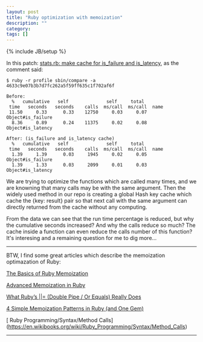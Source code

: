 ```yaml
---
layout: post
title: "Ruby optimization with memoization"
description: ""
category: 
tags: []
---
```

{% include JB/setup %}

In this patch: [stats.rb: make cache for is_failure and is_latency](https://github.com/gaowanlong/lkp-tests/commit/2e910237d933bfbaa14ad64ac6b005151f70354a),
as the comment said:

	$ ruby -r profile sbin/compare -a 4633c9e07b3b7d7fc262a5f59ff635c1f702af6f

	Before:
	  %   cumulative   self              self     total
	 time   seconds   seconds    calls  ms/call  ms/call  name
	 11.50     0.33      0.33    12750     0.03     0.07  Object#is_failure
	  8.36     0.89      0.24    11375     0.02     0.08  Object#is_latency

	After: (is_failure and is_latency cache)
	  %   cumulative   self              self     total
	 time   seconds   seconds    calls  ms/call  ms/call  name
	  1.39     1.39      0.03     1945     0.02     0.05  Object#is_failure
	  1.39     1.33      0.03     2099     0.01     0.03  Object#is_latency

We are trying to optimize the functions which are called many
times, and we are knowning that many calls may be with the same argument. Then the
widely used method in our repo is creating a global Hash key cache which cache the
{key: result} pair so that next call with the same argument can directly returned
from the cache without any computing.

From the data we can see that the run time percentage is reduced, but why the cumulative
seconds increased? And why the calls reduce so much? The cache inside a function can
even reduce the calls number of this function? It's interesing and a remaining question
for me to dig more...


---
BTW, I find some great articles which describe the memoization optimazation of Ruby:

[The Basics of Ruby Memoization](http://gavinmiller.io/2013/basics-of-ruby-memoization/)

[Advanced Memoization in Ruby](http://gavinmiller.io/2013/advanced-memoization-in-ruby/)

[What Ruby’s \|\|= (Double Pipe / Or Equals) Really Does](http://www.rubyinside.com/what-rubys-double-pipe-or-equals-really-does-5488.html)

[4 Simple Memoization Patterns in Ruby (and One Gem)](http://www.justinweiss.com/blog/2014/07/28/4-simple-memoization-patterns-in-ruby-and-one-gem/)

[ Ruby Programming/Syntax/Method Calls] (https://en.wikibooks.org/wiki/Ruby_Programming/Syntax/Method_Calls)

---
